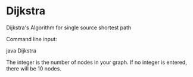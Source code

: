 # Dijkstra
Dijkstra's Algorithm for single source shortest path

Command line input:

java Dijkstra <int>

The integer is the number of nodes in your graph. If no integer is entered, there will be 10 nodes.
